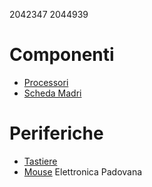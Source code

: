 2042347
2044939
# Componenti
- [Processori](componenti/processori.md)
- [Scheda Madri](componenti/schede_madri.md)
# Periferiche
- [Tastiere](periferiche/tastiere.md)
- [Mouse](periferiche/mouse.md)
Elettronica Padovana
